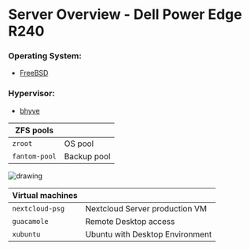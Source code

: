 # Server Overview - Dell Power Edge R240

### Operating System: 
- [FreeBSD](https://www.freebsd.org/)

### Hypervisor: 
- [bhyve](https://bhyve.org/)



| ZFS pools |  |
|  --  |  --  | 
| `zroot` | OS pool |
| `fantom-pool`  | Backup pool |


![drawing](/images/server-overview.png)





| Virtual machines  |   |
|  --  |  --  |
| `nextcloud-psg` | Nextcloud Server production VM |
| `guacamole`  | Remote Desktop access |
| `xubuntu`  |  Ubuntu with Desktop Environment |

